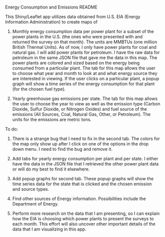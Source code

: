Energy Consumption and Emissions README

This Shiny/Leaflet app utilizes data obtained from U.S. EIA (Energy Information Administration) to create maps of

1. Monthly energy consumption data per power plant for a subset of the power plants in the U.S. (the ones who were presented with and returned the survey on that month).  The units are MMBTUs (one million British Thermal Units).  As of now, I only have power plants for coal and natural gas.  I will add power plants for petroleum.  I have the raw data for petroleum in the same JSON file that gave me the data in this map.  The power plants are colored and sized based on the energy being consumed from a particular plant.  The tab for this map allows the user to choose what year and month to look at and what energy source they are interested in viewing.  If the user clicks on a particular plant, a popup graph will show a time series of the energy consumption for that plant (for the chosen fuel type).

2. Yearly greenhouse gas emissions per state.  The tab for this map allows the user to choose the year to view as well as the emission type (Carbon Dioxide, Sulfur Dioxide, or Nitrogen Oxides) and fuel source of the emissions (All Sources, Coal, Natural Gas, Other, or Petroleum).  The units for the emissions are metric tons.


To do:

1. There is a strange bug that I need to fix in the second tab.  The colors for the map only show up after I click on one of the options in the drop down menu.  I need to find the bug and remove it.

2. Add tabs for yearly energy consumption per plant and per state.  I either have the data in the JSON file that I retrieved the other power plant data or will do my best to find it elsewhere.

3. Add popup graphs for second tab.  These popup graphs will show the time series data for the state that is clicked and the chosen emission and source types.

4. Find other sources of Energy information.  Possibilities include the Department of Energy.

5. Perform more research on the data that I am presenting, so I can explain how the EIA is choosing which power plants to present the surveys to each month.  This effort will also uncover other important details of the data that I am visualizing in this app.
